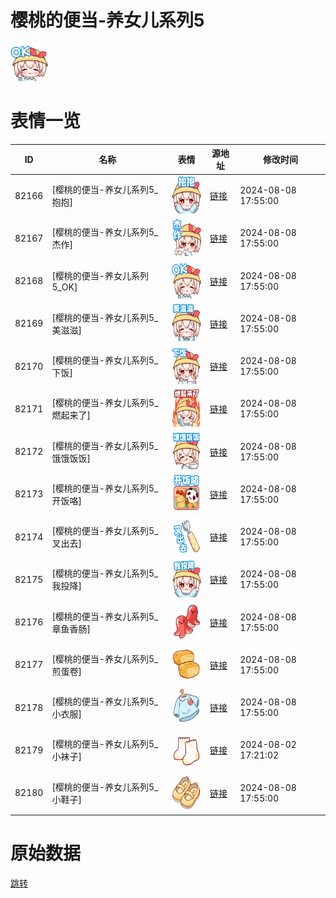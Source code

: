 # 樱桃的便当-养女儿系列5

<img src="./cover.png" height="60" alt="cover" />

# 表情一览

|ID|名称|表情|源地址|修改时间|
|----|----|----|----|----|
|82166|[樱桃的便当-养女儿系列5_抱抱]|<img src="./pic/082166_%5B樱桃的便当-养女儿系列5_抱抱%5D.png" height="60" alt="抱抱"/>|[链接](https://i0.hdslb.com/bfs/garb/bb6314bf4e0d38d45485a0ca632c13425d9ba3b4.png)|2024-08-08 17:55:00|
|82167|[樱桃的便当-养女儿系列5_杰作]|<img src="./pic/082167_%5B樱桃的便当-养女儿系列5_杰作%5D.png" height="60" alt="杰作"/>|[链接](https://i0.hdslb.com/bfs/garb/6687534c7a41b1cc6ae8b4ff7a8fa9e9f897c57b.png)|2024-08-08 17:55:00|
|82168|[樱桃的便当-养女儿系列5_OK]|<img src="./pic/082168_%5B樱桃的便当-养女儿系列5_OK%5D.png" height="60" alt="OK"/>|[链接](https://i0.hdslb.com/bfs/garb/9bc00f6fb41801e28d8d8d8126b1fc3de54c3895.png)|2024-08-08 17:55:00|
|82169|[樱桃的便当-养女儿系列5_美滋滋]|<img src="./pic/082169_%5B樱桃的便当-养女儿系列5_美滋滋%5D.png" height="60" alt="美滋滋"/>|[链接](https://i0.hdslb.com/bfs/garb/9978f27a6bb4e553ca9368e3af0191a1ef0394e1.png)|2024-08-08 17:55:00|
|82170|[樱桃的便当-养女儿系列5_下饭]|<img src="./pic/082170_%5B樱桃的便当-养女儿系列5_下饭%5D.png" height="60" alt="下饭"/>|[链接](https://i0.hdslb.com/bfs/garb/75557176ef9a5ebb179189432616816094e0275c.png)|2024-08-08 17:55:00|
|82171|[樱桃的便当-养女儿系列5_燃起来了]|<img src="./pic/082171_%5B樱桃的便当-养女儿系列5_燃起来了%5D.png" height="60" alt="燃起来了"/>|[链接](https://i0.hdslb.com/bfs/garb/53a7e41c3a75e57f958b172dffb6dff45823bb1c.png)|2024-08-08 17:55:00|
|82172|[樱桃的便当-养女儿系列5_饿饿饭饭]|<img src="./pic/082172_%5B樱桃的便当-养女儿系列5_饿饿饭饭%5D.png" height="60" alt="饿饿饭饭"/>|[链接](https://i0.hdslb.com/bfs/garb/5041d9b1ad4aaf3366ca637469248e7172d9e51f.png)|2024-08-08 17:55:00|
|82173|[樱桃的便当-养女儿系列5_开饭咯]|<img src="./pic/082173_%5B樱桃的便当-养女儿系列5_开饭咯%5D.png" height="60" alt="开饭咯"/>|[链接](https://i0.hdslb.com/bfs/garb/f47972d3ae064c3e55fa03e9b4ca113c99001716.png)|2024-08-08 17:55:00|
|82174|[樱桃的便当-养女儿系列5_叉出去]|<img src="./pic/082174_%5B樱桃的便当-养女儿系列5_叉出去%5D.png" height="60" alt="叉出去"/>|[链接](https://i0.hdslb.com/bfs/garb/cfdffc07cbe47e1f6a7372fa3284def647353bea.png)|2024-08-08 17:55:00|
|82175|[樱桃的便当-养女儿系列5_我投降]|<img src="./pic/082175_%5B樱桃的便当-养女儿系列5_我投降%5D.png" height="60" alt="我投降"/>|[链接](https://i0.hdslb.com/bfs/garb/280d2bdd73aa55b4223ae9dfd26a57b2515a8a51.png)|2024-08-08 17:55:00|
|82176|[樱桃的便当-养女儿系列5_章鱼香肠]|<img src="./pic/082176_%5B樱桃的便当-养女儿系列5_章鱼香肠%5D.png" height="60" alt="章鱼香肠"/>|[链接](https://i0.hdslb.com/bfs/garb/e3b1f0a57e6e978dbf52b015ef7047ad1cbc70e9.png)|2024-08-08 17:55:00|
|82177|[樱桃的便当-养女儿系列5_煎蛋卷]|<img src="./pic/082177_%5B樱桃的便当-养女儿系列5_煎蛋卷%5D.png" height="60" alt="煎蛋卷"/>|[链接](https://i0.hdslb.com/bfs/garb/9586bdb3c75bb023473d95fed369e7b960e18891.png)|2024-08-08 17:55:00|
|82178|[樱桃的便当-养女儿系列5_小衣服]|<img src="./pic/082178_%5B樱桃的便当-养女儿系列5_小衣服%5D.png" height="60" alt="小衣服"/>|[链接](https://i0.hdslb.com/bfs/garb/74cffe4444cf88da55b18e150a4f632d23e2b35d.png)|2024-08-08 17:55:00|
|82179|[樱桃的便当-养女儿系列5_小袜子]|<img src="./pic/082179_%5B樱桃的便当-养女儿系列5_小袜子%5D.png" height="60" alt="小袜子"/>|[链接](https://i0.hdslb.com/bfs/garb/5e0a3c17ff488f6c8184ca5bac55c8a93345d6fe.png)|2024-08-02 17:21:02|
|82180|[樱桃的便当-养女儿系列5_小鞋子]|<img src="./pic/082180_%5B樱桃的便当-养女儿系列5_小鞋子%5D.png" height="60" alt="小鞋子"/>|[链接](https://i0.hdslb.com/bfs/garb/58a2746bcb55270bd1de2df7613765d8a8d26093.png)|2024-08-08 17:55:00|

# 原始数据

[跳转](./raw.json)

